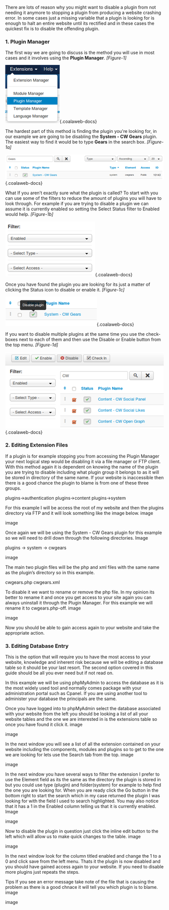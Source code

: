 There are lots of reason why you might want to disable a plugin from not needing it anymore to stopping a plugin from producing a website crashing error. In some cases just a missing variable that a plugin is looking for is enough to halt an entire website until its rectified and in these cases the quickest fix is to disable the offending plugin.

### 1. Plugin Manager

The first way  we are going to discuss is the method you will use in most cases and it involves using the **Plugin Manager**. *[Figure-1]*

![Figure-1](images/docs/joomla/extensions/general/disable-plugin/opt1-1.png "Figure-1"){.coalaweb-docs}


The hardest part of this method is finding the plugin you're looking for, in our example we are going to be disabling the **System - CW Gears** plugin. The easiest way to find it would be to type **Gears** in the search box. *[Figure-1a]*

![Figure-1a](images/docs/joomla/extensions/general/disable-plugin/opt1-2.png "Figure-1a"){.coalaweb-docs}

What If you aren’t exactly sure what the plugin is called? To start with you can use some of the filters to reduce the amount of plugins you will have to look through. For example if you are trying to disable a plugin we can assume it is currently enabled so setting the Select Status filter to Enabled would help. *[Figure-1b]*

![Figure-1b](images/docs/joomla/extensions/general/disable-plugin/opt1-3.png "Figure-1b"){.coalaweb-docs}

Once you have found the plugin you are looking for its just a matter of clicking the Status icon to disable or enable it. *[Figure-1c]*

![Figure-1c](images/docs/joomla/extensions/general/disable-plugin/opt1-4.png "Figure-1c"){.coalaweb-docs}

If you want to disable multiple plugins at the same time you use the check-boxes next to each of them and then use the Disable or Enable button from the top menu. *[Figure-1d]*

![Figure-1d](images/docs/joomla/extensions/general/disable-plugin/opt1-5.png "Figure-1d"){.coalaweb-docs}

### 2. Editing Extension Files

If a plugin is for example stopping you from accessing the Plugin Manager your next logical step would be disabling it via a file manager or FTP client. With this method again it is dependent on knowing the name of the plugin you are trying to disable including what plugin group it belongs to as it will be stored in directory of the same name. If your website is inaccessible then there is a good chance the plugin to blame is from one of these three groups.

plugins->authentication
plugins->content
plugins->system

For this example I will be access the root of my website and then the plugins directory via FTP and it will look something like the image below. image

image

Once again we will be using the System - CW Gears plugin for this example so we will need to drill down through the following directories. Image

plugins -> system -> cwgears

image

The main two plugin files will be the php and xml files with the same name as the plugin’s directory so in this example.

cwgears.php
cwgears.xml

To disable it we want to rename or remove the php file. In my opinion its better to rename it and once you get access to your site again you can always uninstall it through the Plugin Manager. For this example we will rename it to cwgears.php-off. image

image

Now you should be able to gain access again to your website and take the appropriate action.

### 3. Editing Database Entry

This is the option that will require you to have the most access to your website, knowledge and inherent risk because we will be editing a database table so it should be your last resort. The second option covered in this guide should be all you ever need but if not read on.

In this example we will be using phpMyAdmin to access the database as it is the most widely used tool and normally comes package with your administration portal such as Cpanel. If you are using another tool to administer your database the principals are the same.

Once you have logged into to phpMyAdmin select the database associated with your website from the left you should be looking a list of all your website tables and the one we are interested in is the extensions table so once you have found it click it. image

image

In the next window you will see a list of all the extension contained on your website including the components, modules and plugins so to get to the one we are looking for lets use the Search tab from the top. image

image

In the next window you have several ways to filter the extension I prefer to use the Element field as its the same as the directory the plugin is stored in but you could use type (plugin) and folder(system) for example to help find the one you are looking for. When you are ready click the Go button in the bottom right to start the search which in my case returned the plugin I was looking for with the field I used to search highlighted. You may also notice that it has a 1 in the Enabled column telling us that it is currently enabled.  Image

image

Now to disable the plugin in question just click the inline edit button to the left which will allow us to make quick changes to the table. image

image

In the next window look for the column titled enabled and change the 1 to a 0 and click save from the left menu. Thats it the plugin is now disabled and you should have gained access again to your website. If you need to disable more plugins just repeats the steps.

Tips
If you see an error message take note of the file that is causing the problem as there is a good chnace it will tell you which plugin is to blame. image

image














